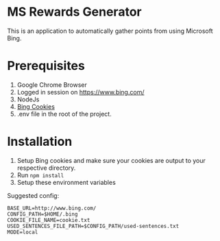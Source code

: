# MS Rewards Generator

This is an application to automatically gather points from using Microsoft Bing.

# Prerequisites

1. Google Chrome Browser
2. Logged in session on https://www.bing.com/
3. NodeJs
4. [Bing Cookies](https://github.com/09wattry/bing-cookies)
5. .env file in the root of the project.

# Installation

1. Setup Bing cookies and make sure your cookies are output to your respective directory.
2. Run ```npm install ```
3. Setup these environment variables

Suggested config:
```
BASE_URL=http://www.bing.com/
CONFIG_PATH=$HOME/.bing
COOKIE_FILE_NAME=cookie.txt
USED_SENTENCES_FILE_PATH=$CONFIG_PATH/used-sentences.txt
MODE=local
```
